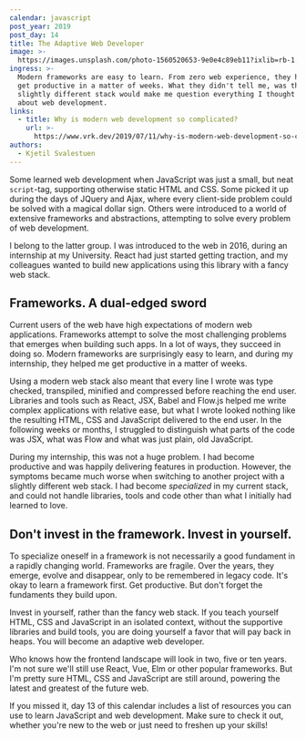 ```yaml
---
calendar: javascript
post_year: 2019
post_day: 14
title: The Adaptive Web Developer
image: >-
  https://images.unsplash.com/photo-1560520653-9e0e4c89eb11?ixlib=rb-1.2.1&ixid=eyJhcHBfaWQiOjEyMDd9&auto=format&fit=crop&w=2466&q=80
ingress: >-
  Modern frameworks are easy to learn. From zero web experience, they help you
  get productive in a matter of weeks. What they didn't tell me, was that a
  slightly different stack would make me question everything I thought I knew
  about web development.
links:
  - title: Why is modern web development so complicated?
    url: >-
      https://www.vrk.dev/2019/07/11/why-is-modern-web-development-so-complicated-a-long-yet-hasty-explanation-part-1/
authors:
  - Kjetil Svalestuen
---
```

Some learned web development when JavaScript was just a small, but neat `script`-tag, supporting otherwise static HTML and CSS. Some picked it up during the days of JQuery and Ajax, where every client-side problem could be solved with a magical dollar sign. Others were introduced to a world of extensive frameworks and abstractions, attempting to solve every problem of web development.

I belong to the latter group. I was introduced to the web in 2016, during an internship at my University. React had just started getting traction, and my colleagues wanted to build new applications using this library with a fancy web stack. 

## Frameworks. A dual-edged sword

Current users of the web have high expectations of modern web applications. Frameworks attempt to solve the most challenging problems that emerges when building such apps. In a lot of ways, they succeed in doing so. Modern frameworks are surprisingly easy to learn, and during my internship, they helped me get productive in a matter of weeks.

Using a modern web stack also meant that every line I wrote was type checked, transpiled, minified and compressed before reaching the end user. Libraries and tools such as React, JSX, Babel and Flow.js helped me write complex applications with relative ease, but what I wrote looked nothing like the resulting HTML, CSS and JavaScript delivered to the end user. In the following weeks or months, I struggled to distinguish what parts of the code was JSX, what was Flow and what was just plain, old JavaScript.

During my internship, this was not a huge problem. I had become productive and was happily delivering features in production. However, the symptoms became much worse when switching to another project with a slightly different web stack. I had become *specialized* in my current stack, and could not handle libraries, tools and code other than what I initially had learned to love.

## Don't invest in the framework. Invest in yourself.

To specialize oneself in a framework is not necessarily a good fundament in a rapidly changing world. Frameworks are fragile. Over the years, they emerge, evolve and disappear, only to be remembered in legacy code. It's okay to learn a framework first. Get productive. But don't forget the fundaments they build upon.

Invest in yourself, rather than the fancy web stack. If you teach yourself HTML, CSS and JavaScript in an isolated context, without the supportive libraries and build tools, you are doing yourself a favor that will pay back in heaps. You will become an adaptive web developer.

Who knows how the frontend landscape will look in two, five or ten years. I'm not sure we'll still use React, Vue, Elm or other popular frameworks. But I'm pretty sure HTML, CSS and JavaScript are still around, powering the latest and greatest of the future web.

If you missed it, day 13 of this calendar includes a list of resources you can use to learn JavaScript and web development. Make sure to check it out, whether you're new to the web or just need to freshen up your skills!
